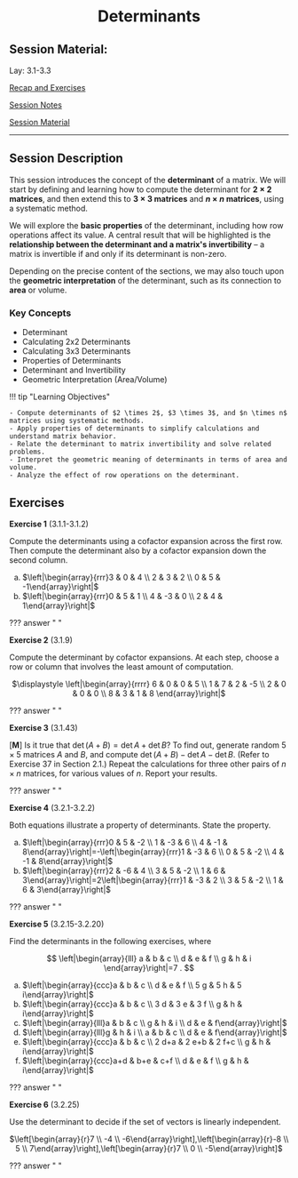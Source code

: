 <h1 align="center">Determinants</h1>


## Session Material:

Lay: 3.1-3.3

[Recap and Exercises]()

[Session Notes]()

[Session Material](https://viaucdk-my.sharepoint.com/:f:/g/personal/rib_viauc_dk/EqnOhUdCrwBLpZNg2NSxmaUBIxBFaoMXe4X_erAXqiUJFA?e=CVLt0G)

---

## Session Description

This session introduces the concept of the **determinant** of a matrix. We will start by defining and learning how to compute the determinant for **$2 \times 2$ matrices**, and then extend this to **$3 \times 3$ matrices** and  **$n \times n$ matrices**, using a systematic method.

We will explore the **basic properties** of the determinant, including how row operations affect its value. A central result that will be highlighted is the **relationship between the determinant and a matrix's invertibility** – a matrix is invertible if and only if its determinant is non-zero.

Depending on the precise content of the sections, we may also touch upon the **geometric interpretation** of the determinant, such as its connection to **area** or volume.

### Key Concepts

*   Determinant
*   Calculating 2x2 Determinants
*   Calculating 3x3 Determinants
*   Properties of Determinants
*   Determinant and Invertibility
*   Geometric Interpretation (Area/Volume)

!!! tip "Learning Objectives"

    - Compute determinants of $2 \times 2$, $3 \times 3$, and $n \times n$ matrices using systematic methods.
    - Apply properties of determinants to simplify calculations and understand matrix behavior.
    - Relate the determinant to matrix invertibility and solve related problems.
    - Interpret the geometric meaning of determinants in terms of area and volume.
    - Analyze the effect of row operations on the determinant.

## Exercises

<!--
​​​3.1: 1, 2, 9, 43   
3.2: 1, 2, 15-20, 25 
-->
<style type="text/css">
    ol { list-style-type: lower-alpha; }
</style>

**Exercise 1** (3.1.1-3.1.2)

Compute the determinants using a cofactor expansion across the first row. Then compute the determinant also by a cofactor expansion down the second column.

1. $\left|\begin{array}{rrr}3 & 0 & 4 \\ 2 & 3 & 2 \\ 0 & 5 & -1\end{array}\right|$
2. $\left|\begin{array}{rrr}0 & 5 & 1 \\ 4 & -3 & 0 \\ 2 & 4 & 1\end{array}\right|$

??? answer "&nbsp;"

**Exercise 2** (3.1.9)

Compute the determinant by cofactor expansions. At each step, choose a row or column that involves the least amount of computation.

<div align="center">
$\displaystyle \left|\begin{array}{rrrr}
6 & 0 & 0 & 5 \\
1 & 7 & 2 & -5 \\
2 & 0 & 0 & 0 \\
8 & 3 & 1 & 8
\end{array}\right|$
</div>

??? answer "&nbsp;"

**Exercise 3** (3.1.43)

$[\mathbf{M}]$ Is it true that $\operatorname{det}(A+B)=\operatorname{det} A+\operatorname{det} B ?$ To find out, generate random $5 \times 5$ matrices $A$ and $B$, and compute $\operatorname{det}(A+B)-\operatorname{det} A-\operatorname{det} B$. (Refer to Exercise 37 in Section 2.1.) Repeat the calculations for three other pairs of $n \times n$ matrices, for various values of $n$. Report your results.

??? answer "&nbsp;"

**Exercise 4** (3.2.1-3.2.2)

Both equations illustrate a property of determinants. State the property.

1. $\left|\begin{array}{rrr}0 & 5 & -2 \\ 1 & -3 & 6 \\ 4 & -1 & 8\end{array}\right|=-\left|\begin{array}{rrr}1 & -3 & 6 \\ 0 & 5 & -2 \\ 4 & -1 & 8\end{array}\right|$
2. $\left|\begin{array}{rrr}2 & -6 & 4 \\ 3 & 5 & -2 \\ 1 & 6 & 3\end{array}\right|=2\left|\begin{array}{rrr}1 & -3 & 2 \\ 3 & 5 & -2 \\ 1 & 6 & 3\end{array}\right|$

??? answer "&nbsp;"

**Exercise 5** (3.2.15-3.2.20)

Find the determinants in the following exercises, where

$$
\left|\begin{array}{lll}
a & b & c \\
d & e & f \\
g & h & i
\end{array}\right|=7 .
$$

1. $\left|\begin{array}{ccc}a & b & c \\ d & e & f \\ 5 g & 5 h & 5 i\end{array}\right|$
2. $\left|\begin{array}{ccc}a & b & c \\ 3 d & 3 e & 3 f \\ g & h & i\end{array}\right|$
3. $\left|\begin{array}{lll}a & b & c \\ g & h & i \\ d & e & f\end{array}\right|$
4. $\left|\begin{array}{lll}g & h & i \\ a & b & c \\ d & e & f\end{array}\right|$
5. $\left|\begin{array}{ccc}a & b & c \\ 2 d+a & 2 e+b & 2 f+c \\ g & h & i\end{array}\right|$
6. $\left|\begin{array}{ccc}a+d & b+e & c+f \\ d & e & f \\ g & h & i\end{array}\right|$

??? answer "&nbsp;"

**Exercise 6** (3.2.25)

Use the determinant to decide if the set of vectors is linearly independent.

<div align="center">
$\left[\begin{array}{r}7 \\ -4 \\ -6\end{array}\right],\left[\begin{array}{r}-8 \\ 5 \\ 7\end{array}\right],\left[\begin{array}{r}7 \\ 0 \\ -5\end{array}\right]$
</div>

??? answer "&nbsp;"